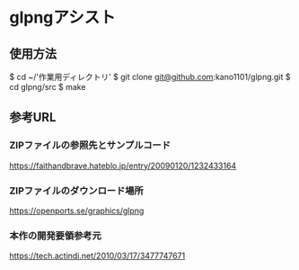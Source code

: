 # glpngアシスト

## 使用方法
$ cd ~/'作業用ディレクトリ'
$ git clone git@github.com:kano1101/glpng.git
$ cd glpng/src
$ make


## 参考URL

### ZIPファイルの参照先とサンプルコード
https://faithandbrave.hateblo.jp/entry/20090120/1232433164

### ZIPファイルのダウンロード場所
https://openports.se/graphics/glpng

### 本作の開発要領参考元
https://tech.actindi.net/2010/03/17/3477747671

